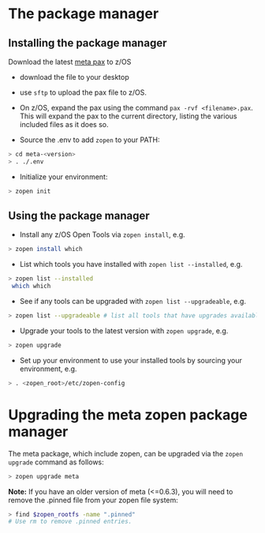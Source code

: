 # The package manager

## Installing the package manager

Download the latest [meta pax](https://github.com/ZOSOpenTools/meta/releases) to z/OS
- download the file to your desktop
- use `sftp` to upload the pax file to z/OS.
- On z/OS, expand the pax using the command ```pax -rvf <filename>.pax```.  
  This will expand the pax to the current directory, listing the various included files as it does so.

- Source the .env to add `zopen` to your PATH:
```bash
> cd meta-<version>
> . ./.env
```

- Initialize your environment:
```bash
> zopen init
```

## Using the package manager

- Install any z/OS Open Tools via `zopen install`, e.g.
```bash
> zopen install which
```

- List which tools you have installed with `zopen list --installed`, e.g.
```bash
> zopen list --installed
 which which
```

- See if any tools can be upgraded with `zopen list --upgradeable`, e.g. 
```bash
> zopen list --upgradeable # list all tools that have upgrades available
```

- Upgrade your tools to the latest version with `zopen upgrade`, e.g.
```bash
> zopen upgrade
```

- Set up your environment to use your installed tools by sourcing your environment, e.g.
```bash
> . <zopen_root>/etc/zopen-config
```

# Upgrading the meta zopen package manager
The meta package, which include zopen, can be upgraded via the `zopen upgrade` command as follows:
```bash
> zopen upgrade meta
```
**Note:** If you have an older version of meta (<=0.6.3), you will need to remove the .pinned file from your zopen file system: 
```bash
> find $zopen_rootfs -name ".pinned"
# Use rm to remove .pinned entries.
```




